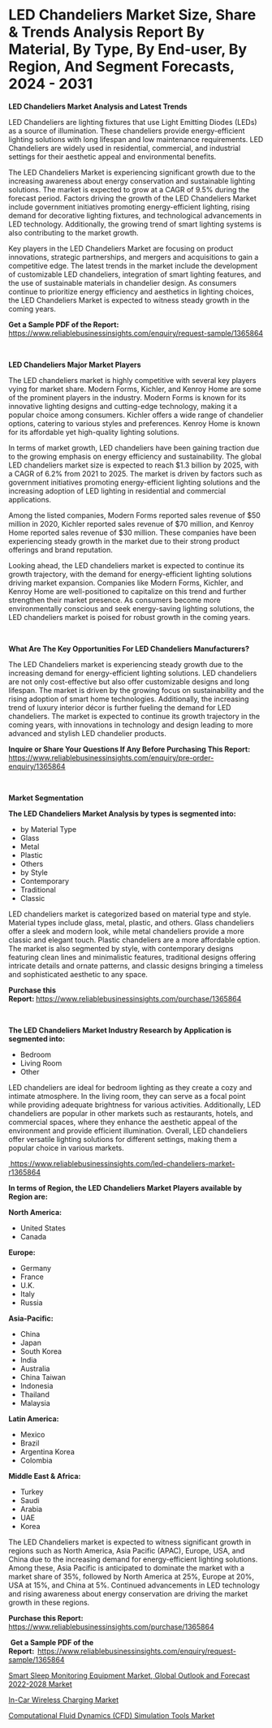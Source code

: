 <p><h1>LED Chandeliers Market Size, Share & Trends Analysis Report By Material, By Type, By End-user, By Region, And Segment Forecasts, 2024 - 2031</h1></p><p><strong>LED Chandeliers Market Analysis and Latest Trends</strong></p>
<p><p>LED Chandeliers are lighting fixtures that use Light Emitting Diodes (LEDs) as a source of illumination. These chandeliers provide energy-efficient lighting solutions with long lifespan and low maintenance requirements. LED Chandeliers are widely used in residential, commercial, and industrial settings for their aesthetic appeal and environmental benefits.</p><p>The LED Chandeliers Market is experiencing significant growth due to the increasing awareness about energy conservation and sustainable lighting solutions. The market is expected to grow at a CAGR of 9.5% during the forecast period. Factors driving the growth of the LED Chandeliers Market include government initiatives promoting energy-efficient lighting, rising demand for decorative lighting fixtures, and technological advancements in LED technology. Additionally, the growing trend of smart lighting systems is also contributing to the market growth.</p><p>Key players in the LED Chandeliers Market are focusing on product innovations, strategic partnerships, and mergers and acquisitions to gain a competitive edge. The latest trends in the market include the development of customizable LED chandeliers, integration of smart lighting features, and the use of sustainable materials in chandelier design. As consumers continue to prioritize energy efficiency and aesthetics in lighting choices, the LED Chandeliers Market is expected to witness steady growth in the coming years.</p></p>
<p><strong>Get a Sample PDF of the Report:&nbsp;</strong> <a href="https://www.reliablebusinessinsights.com/enquiry/request-sample/1365864">https://www.reliablebusinessinsights.com/enquiry/request-sample/1365864</a></p>
<p>&nbsp;</p>
<p><strong>LED Chandeliers Major Market Players</strong></p>
<p><p>The LED chandeliers market is highly competitive with several key players vying for market share. Modern Forms, Kichler, and Kenroy Home are some of the prominent players in the industry. Modern Forms is known for its innovative lighting designs and cutting-edge technology, making it a popular choice among consumers. Kichler offers a wide range of chandelier options, catering to various styles and preferences. Kenroy Home is known for its affordable yet high-quality lighting solutions.</p><p>In terms of market growth, LED chandeliers have been gaining traction due to the growing emphasis on energy efficiency and sustainability. The global LED chandeliers market size is expected to reach $1.3 billion by 2025, with a CAGR of 6.2% from 2021 to 2025. The market is driven by factors such as government initiatives promoting energy-efficient lighting solutions and the increasing adoption of LED lighting in residential and commercial applications.</p><p>Among the listed companies, Modern Forms reported sales revenue of $50 million in 2020, Kichler reported sales revenue of $70 million, and Kenroy Home reported sales revenue of $30 million. These companies have been experiencing steady growth in the market due to their strong product offerings and brand reputation.</p><p>Looking ahead, the LED chandeliers market is expected to continue its growth trajectory, with the demand for energy-efficient lighting solutions driving market expansion. Companies like Modern Forms, Kichler, and Kenroy Home are well-positioned to capitalize on this trend and further strengthen their market presence. As consumers become more environmentally conscious and seek energy-saving lighting solutions, the LED chandeliers market is poised for robust growth in the coming years.</p></p>
<p>&nbsp;</p>
<p><strong>What Are The Key Opportunities For LED Chandeliers Manufacturers?</strong></p>
<p><p>The LED Chandeliers market is experiencing steady growth due to the increasing demand for energy-efficient lighting solutions. LED chandeliers are not only cost-effective but also offer customizable designs and long lifespan. The market is driven by the growing focus on sustainability and the rising adoption of smart home technologies. Additionally, the increasing trend of luxury interior décor is further fueling the demand for LED chandeliers. The market is expected to continue its growth trajectory in the coming years, with innovations in technology and design leading to more advanced and stylish LED chandelier products.</p></p>
<p><strong>Inquire or Share Your Questions If Any Before Purchasing This Report:</strong> <a href="https://www.reliablebusinessinsights.com/enquiry/pre-order-enquiry/1365864">https://www.reliablebusinessinsights.com/enquiry/pre-order-enquiry/1365864</a></p>
<p>&nbsp;</p>
<p><strong>Market Segmentation</strong></p>
<p><strong>The LED Chandeliers Market Analysis by types is segmented into:</strong></p>
<p><ul><li>by Material Type</li><li>Glass</li><li>Metal</li><li>Plastic</li><li>Others</li><li>by Style</li><li>Contemporary</li><li>Traditional</li><li>Classic</li></ul></p>
<p><p>LED chandeliers market is categorized based on material type and style. Material types include glass, metal, plastic, and others. Glass chandeliers offer a sleek and modern look, while metal chandeliers provide a more classic and elegant touch. Plastic chandeliers are a more affordable option. The market is also segmented by style, with contemporary designs featuring clean lines and minimalistic features, traditional designs offering intricate details and ornate patterns, and classic designs bringing a timeless and sophisticated aesthetic to any space.</p></p>
<p><strong>Purchase this Report:&nbsp;</strong><a href="https://www.reliablebusinessinsights.com/purchase/1365864">https://www.reliablebusinessinsights.com/purchase/1365864</a></p>
<p>&nbsp;</p>
<p><strong>The LED Chandeliers Market Industry Research by Application is segmented into:</strong></p>
<p><ul><li>Bedroom</li><li>Living Room</li><li>Other</li></ul></p>
<p><p>LED chandeliers are ideal for bedroom lighting as they create a cozy and intimate atmosphere. In the living room, they can serve as a focal point while providing adequate brightness for various activities. Additionally, LED chandeliers are popular in other markets such as restaurants, hotels, and commercial spaces, where they enhance the aesthetic appeal of the environment and provide efficient illumination. Overall, LED chandeliers offer versatile lighting solutions for different settings, making them a popular choice in various markets.</p></p>
<p><a href="https://www.reliablebusinessinsights.com/led-chandeliers-market-r1365864">&nbsp;https://www.reliablebusinessinsights.com/led-chandeliers-market-r1365864</a></p>
<p><strong>In terms of Region, the LED Chandeliers Market Players available by Region are:</strong></p>
<p>
    <p> <strong> North America: </strong>
        <ul>
            <li>United States</li>
            <li>Canada</li>
        </ul>
        </p> 
    <p> <strong> Europe: </strong>
        <ul>
            <li>Germany</li>
            <li>France</li>
            <li>U.K.</li>
            <li>Italy</li>
            <li>Russia</li>
        </ul>
        </p> 
    <p> <strong> Asia-Pacific: </strong>
        <ul>
            <li>China</li>
            <li>Japan</li>
            <li>South Korea</li>
            <li>India</li>
            <li>Australia</li>
            <li>China Taiwan</li>
            <li>Indonesia</li>
            <li>Thailand</li>
            <li>Malaysia</li>
        </ul>
        </p> 
    <p> <strong> Latin America: </strong>
        <ul>
            <li>Mexico</li>
            <li>Brazil</li>
            <li>Argentina Korea</li>
            <li>Colombia</li>
        </ul>
        </p> 
    <p> <strong> Middle East & Africa: </strong>
        <ul>
            <li>Turkey</li>
            <li>Saudi</li>
            <li>Arabia</li>
            <li>UAE</li>
            <li>Korea</li>
        </ul>
    </p>
    </p>
<p><p>The LED Chandeliers market is expected to witness significant growth in regions such as North America, Asia Pacific (APAC), Europe, USA, and China due to the increasing demand for energy-efficient lighting solutions. Among these, Asia Pacific is anticipated to dominate the market with a market share of 35%, followed by North America at 25%, Europe at 20%, USA at 15%, and China at 5%. Continued advancements in LED technology and rising awareness about energy conservation are driving the market growth in these regions.</p></p>
<p><strong>Purchase this Report: </strong><a href="https://www.reliablebusinessinsights.com/purchase/1365864">https://www.reliablebusinessinsights.com/purchase/1365864</a></p>
<p>&nbsp;<strong>Get a Sample PDF of the Report:&nbsp;&nbsp;</strong><a href="https://www.reliablebusinessinsights.com/enquiry/request-sample/1365864">https://www.reliablebusinessinsights.com/enquiry/request-sample/1365864</a></p>
<p><strong></strong></p>
<p><p><a href="https://github.com/mhrnetwork1/Market-Research-Report-List-1/blob/main/smart-sleep-monitoring-equipment-market-global-outlook-and-forecast-2022-2028-market.md">Smart Sleep Monitoring Equipment Market, Global Outlook and Forecast 2022-2028 Market</a></p><p><a href="https://medium.com/@richard_ellings/global-in-car-wireless-charging-industry-research-report-competitive-landscape-market-size-75ce431ef4b2">In-Car Wireless Charging Market</a></p><p><a href="https://medium.com/@tankuser238_5568/computational-fluid-dynamics-cfd-simulation-tools-market-global-market-insights-and-sales-51fee51032fa">Computational Fluid Dynamics (CFD) Simulation Tools Market</a></p></p>
